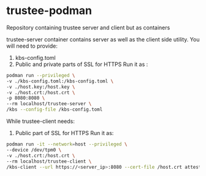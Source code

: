 # trustee-podman
Repository containing trustee server and client but as containers

trustee-server container contains server as well as the client side
utility. You will need to provide:
1. kbs-config.toml
2. Public and private parts of SSL for HTTPS
Run it as :
```bash
podman run --privileged \
-v ./kbs-config.toml:/kbs-config.toml \
-v ./host.key:/host.key \
-v ./host.crt:/host.crt \
-p 8080:8080 \
--rm localhost/trustee-server \
/kbs --config-file /kbs-config.toml
```

While trustee-client needs:
1. Public part of SSL for HTTPS
Run it as:
```bash
podman run -it --network=host --privileged \
--device /dev/tpm0 \
-v ./host.crt:/host.crt \
--rm localhost/trustee-client \
/kbs-client --url https://<server_ip>:8080 --cert-file /host.crt attest
```

